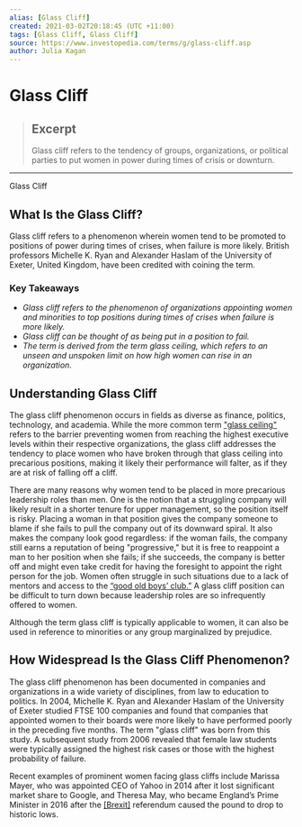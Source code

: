 ```yaml
---
alias: [Glass Cliff]
created: 2021-03-02T20:18:45 (UTC +11:00)
tags: [Glass Cliff, Glass Cliff]
source: https://www.investopedia.com/terms/g/glass-cliff.asp
author: Julia Kagan
---
```


# Glass Cliff

> ## Excerpt
> Glass cliff refers to the tendency of groups, organizations, or political parties to put women in power during times of crisis or downturn.

---

Glass Cliff
## What Is the Glass Cliff?

Glass cliff refers to a phenomenon wherein women tend to be promoted to positions of power during times of crises, when failure is more likely. British professors Michelle K. Ryan and Alexander Haslam of the University of Exeter, United Kingdom, have been credited with coining the term.

### Key Takeaways

-   _Glass cliff refers to the phenomenon of organizations appointing women and minorities to top positions during times of crises when failure is more likely._
-   _Glass cliff can be thought of as being put in a position to fail._
-   _The term is derived from the term glass ceiling, which refers to an unseen and unspoken limit on how high women can rise in an organization._

## Understanding Glass Cliff

The glass cliff phenomenon occurs in fields as diverse as finance, politics, technology, and academia. While the more common term ["glass ceiling"](https://www.investopedia.com/terms/g/glass-ceiling.asp) refers to the barrier preventing women from reaching the highest executive levels within their respective organizations, the glass cliff addresses the tendency to place women who have broken through that glass ceiling into precarious positions, making it likely their performance will falter, as if they are at risk of falling off a cliff.

There are many reasons why women tend to be placed in more precarious leadership roles than men. One is the notion that a struggling company will likely result in a shorter tenure for upper management, so the position itself is risky. Placing a woman in that position gives the company someone to blame if she fails to pull the company out of its downward spiral. It also makes the company look good regardless: if the woman fails, the company still earns a reputation of being "progressive," but it is free to reappoint a man to her position when she fails; if she succeeds, the company is better off and might even take credit for having the foresight to appoint the right person for the job. Women often struggle in such situations due to a lack of mentors and access to the [“good old boys’ club.”](https://www.washingtonpost.com/news/on-leadership/wp/2013/09/25/corporate-boardrooms-are-still-old-boys-clubs/?noredirect=on&utm_term=.5703b8cda47b) A glass cliff position can be difficult to turn down because leadership roles are so infrequently offered to women.

Although the term glass cliff is typically applicable to women, it can also be used in reference to minorities or any group marginalized by prejudice.

## How Widespread Is the Glass Cliff Phenomenon?

The glass cliff phenomenon has been documented in companies and organizations in a wide variety of disciplines, from law to education to politics. In 2004, Michelle K. Ryan and Alexander Haslam of the University of Exeter studied FTSE 100 companies and found that companies that appointed women to their boards were more likely to have performed poorly in the preceding five months. The term "glass cliff" was born from this study. A subsequent study from 2006 revealed that female law students were typically assigned the highest risk cases or those with the highest probability of failure.

Recent examples of prominent women facing glass cliffs include Marissa Mayer, who was appointed CEO of Yahoo in 2014 after it lost significant market share to Google, and Theresa May, who became England’s Prime Minister in 2016 after the [[Brexit]](https://www.investopedia.com/terms/b/brexit.asp) referendum caused the pound to drop to historic lows.
